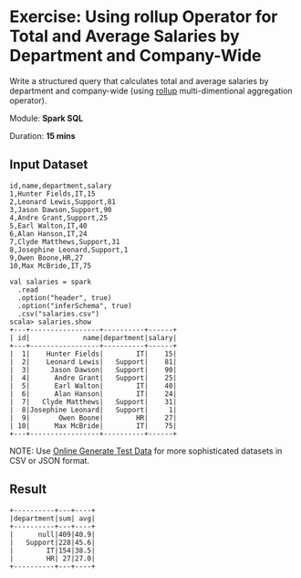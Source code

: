 # Exercise: Using rollup Operator for Total and Average Salaries by Department and Company-Wide

Write a structured query that calculates total and average salaries by department and company-wide (using [rollup](http://spark.apache.org/docs/latest/api/scala/index.html#org.apache.spark.sql.Dataset) multi-dimentional aggregation operator).

Module: **Spark SQL**

Duration: **15 mins**

## Input Dataset

```text
id,name,department,salary
1,Hunter Fields,IT,15
2,Leonard Lewis,Support,81
3,Jason Dawson,Support,90
4,Andre Grant,Support,25
5,Earl Walton,IT,40
6,Alan Hanson,IT,24
7,Clyde Matthews,Support,31
8,Josephine Leonard,Support,1
9,Owen Boone,HR,27
10,Max McBride,IT,75
```

```text
val salaries = spark
  .read
  .option("header", true)
  .option("inferSchema", true)
  .csv("salaries.csv")
scala> salaries.show
+---+-----------------+----------+------+
| id|             name|department|salary|
+---+-----------------+----------+------+
|  1|    Hunter Fields|        IT|    15|
|  2|    Leonard Lewis|   Support|    81|
|  3|     Jason Dawson|   Support|    90|
|  4|      Andre Grant|   Support|    25|
|  5|      Earl Walton|        IT|    40|
|  6|      Alan Hanson|        IT|    24|
|  7|   Clyde Matthews|   Support|    31|
|  8|Josephine Leonard|   Support|     1|
|  9|       Owen Boone|        HR|    27|
| 10|      Max McBride|        IT|    75|
+---+-----------------+----------+------+
```

NOTE: Use [Online Generate Test Data](http://www.convertcsv.com/generate-test-data.htm) for more sophisticated datasets in CSV or JSON format.

## Result

```text
+----------+---+----+
|department|sum| avg|
+----------+---+----+
|      null|409|40.9|
|   Support|228|45.6|
|        IT|154|38.5|
|        HR| 27|27.0|
+----------+---+----+
```

<!--
## Solution

```scala
val solution = salaries.rollup('department).agg(sum('salary) as "sum", avg('salary) as "avg")
solution.show(truncate = false)
```

-->